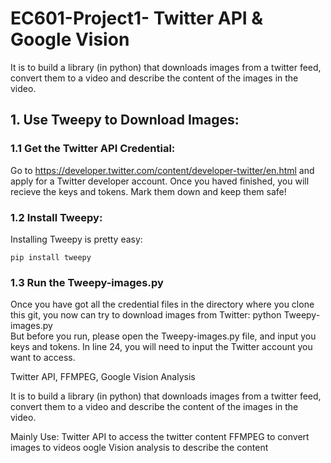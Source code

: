 # EC601-Project1- Twitter API & Google Vision

It is to build a library (in python) that downloads images from a twitter feed, convert them to a video and describe the   content of the images in the video.

## 1. Use Tweepy to Download Images:

### 1.1 Get the Twitter API Credential:

Go to https://developer.twitter.com/content/developer-twitter/en.html and apply for a Twitter developer account. Once you haved finished, you will recieve the keys and tokens. Mark them down and keep them safe! 

### 1.2 Install Tweepy:  
Installing Tweepy is pretty easy:  

	pip install tweepy  
  
### 1.3 Run the Tweepy-images.py  
Once you have got all the credential files in the directory where you clone this git, you now can try to download images from Twitter:
		python Tweepy-images.py  
But before you run, please open the Tweepy-images.py file, and input you keys and tokens. In line 24, you will need to input the Twitter account you want to access.










Twitter API, FFMPEG, Google Vision Analysis

It is to build a library (in python) that downloads images from a twitter feed, convert them to a video and describe the   content of the images in the video.

Mainly Use:
 Twitter API to access the twitter content
 FFMPEG to convert images to videos
 oogle Vision analysis to describe the content
